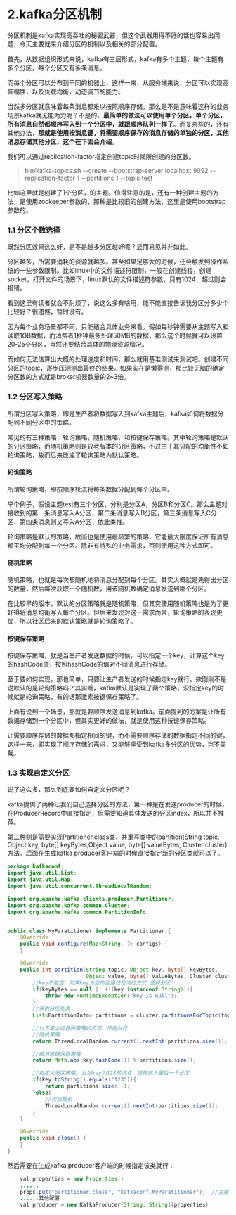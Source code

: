 # 2.kafka分区机制

分区机制是kafka实现高吞吐的秘密武器，但这个武器用得不好的话也容易出问题，今天主要就来介绍分区的机制以及相关的部分配置。

首先，从数据组织形式来说，kafka有三层形式，kafka有多个主题，每个主题有多个分区，每个分区又有多条消息。

而每个分区可以分布到不同的机器上，这样一来，从服务端来说，分区可以实现高伸缩性，以及负载均衡，动态调节的能力。

当然多分区就意味着每条消息都难以按照顺序存储，那么是不是意味着这样的业务场景kafka就无能为力呢？不是的，**最简单的做法可以使用单个分区，单个分区，所有消息自然都顺序写入到一个分区中，就跟顺序队列一样了**。而复杂些的，还有其他办法，**那就是使用按消息键，将需要顺序保存的消息存储的单独的分区，其他消息存储其他分区，这个在下面会介绍**。

我们可以通过replication-factor指定创建topic时候所创建的分区数。

> bin/kafka-topics.sh --create --bootstrap-server localhost:9092 --replication-factor 1 --partitions 1 --topic test

比如这里就是创建了1个分区，的主题。值得注意的是，还有一种创建主题的方法，是使用zookeeper参数的，那种是比较旧的创建方法，这里是使用bootstrap参数的。

### 1.1 分区个数选择

既然分区效果这么好，是不是越多分区越好呢？显而易见并非如此。

分区越多，所需要消耗的资源就越多。甚至如果足够大的时候，还会触发到操作系统的一些参数限制。比如linux中的文件描述符限制，一般在创建线程，创建socket，打开文件的场景下，linux默认的文件描述符参数，只有1024，超过则会报错。

看到这里有读者就会不耐烦了，说这么多有啥用，能不能直接告诉我分区分多少个比较好？很遗憾，暂时没有。

因为每个业务场景都不同，只能结合具体业务来看。假如每秒钟需要从主题写入和读取1GB数据，而消费者1秒钟最多处理50MB的数据，那么这个时候就可以设置20-25个分区，当然还要结合具体的物理资源情况。

而如何无法估算出大概的处理速度和时间，那么就用基准测试来测试吧。创建不同分区的topic，逐步压测测出最终的结果。如果实在是懒得测，那比较无脑的确定分区数的方式就是broker机器数量的2\~3倍。

### 1.2 分区写入策略

所谓分区写入策略，即是生产者将数据写入到kafka主题后，kafka如何将数据分配到不同分区中的策略。

常见的有三种策略，轮询策略，随机策略，和按键保存策略。其中轮询策略是默认的分区策略，而随机策略则是较老版本的分区策略，不过由于其分配的均衡性不如轮询策略，故而后来改成了轮询策略为默认策略。

#### 轮询策略

所谓轮询策略，即按顺序轮流将每条数据分配到每个分区中。

举个例子，假设主题test有三个分区，分别是分区A，分区B和分区C。那么主题对接收到的第一条消息写入A分区，第二条消息写入B分区，第三条消息写入C分区，第四条消息则又写入A分区，依此类推。

轮询策略是默认的策略，故而也是使用最频繁的策略，它能最大限度保证所有消息都平均分配到每一个分区。除非有特殊的业务需求，否则使用这种方式即可。

#### 随机策略

随机策略，也就是每次都随机地将消息分配到每个分区。其实大概就是先得出分区的数量，然后每次获取一个随机数，用该随机数确定消息发送到哪个分区。

在比较早的版本，默认的分区策略就是随机策略，但其实使用随机策略也是为了更好得将消息均衡写入每个分区。但后来发现对这一需求而言，轮询策略的表现更优，所以社区后来的默认策略就是轮询策略了。

#### 按键保存策略

按键保存策略，就是当生产者发送数据的时候，可以指定一个key，计算这个key的hashCode值，按照hashCode的值对不同消息进行存储。

至于要如何实现，那也简单，只要让生产者发送的时候指定key就行。欸刚刚不是说默认的是轮询策略吗？其实啊，kafka默认是实现了两个策略，没指定key的时候就是轮询策略，有的话那激素按键保存策略了。

上面有说到一个场景，那就是要顺序发送消息到kafka。前面提到的方案是让所有数据存储到一个分区中，但其实更好的做法，就是使用这种按键保存策略。

让需要顺序存储的数据都指定相同的键，而不需要顺序存储的数据指定不同的键，这样一来，即实现了顺序存储的需求，又能够享受到kafka多分区的优势，岂不美哉。

### 1.3 实现自定义分区

说了这么多，那么到底要如何自定义分区呢？

kafka提供了两种让我们自己选择分区的方法，第一种是在发送producer的时候，在ProducerRecord中直接指定，但需要知道具体发送的分区index，所以并不推荐。

第二种则是需要实现Partitioner.class类，并重写类中的partition(String topic, Object key, byte[] keyBytes,Object value, byte[] valueBytes, Cluster cluster)  方法。后面在生成kafka producer客户端的时候直接指定新的分区类就可以了。

```java
package kafkaconf;
import java.util.List;
import java.util.Map;
import java.util.concurrent.ThreadLocalRandom;

import org.apache.kafka.clients.producer.Partitioner;
import org.apache.kafka.common.Cluster;
import org.apache.kafka.common.PartitionInfo;


public class MyParatitioner implements Partitioner {
    @Override
    public void configure(Map<String, ?> configs) {
    }

    @Override
    public int partition(String topic, Object key, byte[] keyBytes,
                         Object value, byte[] valueBytes, Cluster cluster) {
        //key不能空，如果key为空的会通过轮询的方式 选择分区
        if(keyBytes == null || (!(key instanceof String))){
            throw new RuntimeException("key is null");
        }
        //获取分区列表
        List<PartitionInfo> partitions = cluster.partitionsForTopic(topic);

        //以下是上述各种策略的实现，不能共存
        //随机策略
        return ThreadLocalRandom.current().nextInt(partitions.size());

        //按消息键保存策略
        return Math.abs(key.hashCode()) % partitions.size();

        //自定义分区策略, 比如key为123的消息，选择放入最后一个分区
        if(key.toString().equals("123")){
            return partitions.size()-1;
        }else{
            //否则随机
            ThreadLocalRandom.current().nextInt(partitions.size());
        }
    }

    @Override
    public void close() {
    }
}
```

然后需要在生成kafka producer客户端的时候指定该类就行：

```java
    val properties = new Properties()
	......
	props.put("partitioner.class", "kafkaconf.MyParatitioner");  //主要这个配置指定分区类
	......其他配置
	val producer = new KafkaProducer[String, String](properties)
```
